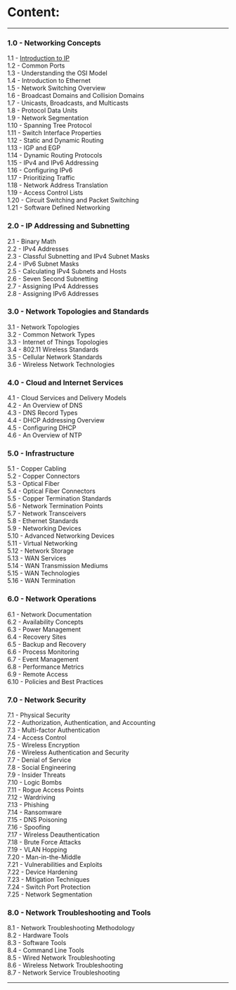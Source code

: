 # Content:  
---

### 1.0 - Networking Concepts  
1.1 - [Introduction to IP](https://github.com/aw-junaid/Computer-Science/blob/main/Computer%20Networks/Network%2B/Course/Introduction%20to%20IP.md)  
1.2 - Common Ports  
1.3 - Understanding the OSI Model  
1.4 - Introduction to Ethernet  
1.5 - Network Switching Overview  
1.6 - Broadcast Domains and Collision Domains  
1.7 - Unicasts, Broadcasts, and Multicasts  
1.8 - Protocol Data Units  
1.9 - Network Segmentation  
1.10 - Spanning Tree Protocol  
1.11 - Switch Interface Properties  
1.12 - Static and Dynamic Routing  
1.13 - IGP and EGP  
1.14 - Dynamic Routing Protocols  
1.15 - IPv4 and IPv6 Addressing  
1.16 - Configuring IPv6  
1.17 - Prioritizing Traffic  
1.18 - Network Address Translation  
1.19 - Access Control Lists  
1.20 - Circuit Switching and Packet Switching  
1.21 - Software Defined Networking  

### 2.0 - IP Addressing and Subnetting  
2.1 - Binary Math  
2.2 - IPv4 Addresses  
2.3 - Classful Subnetting and IPv4 Subnet Masks  
2.4 - IPv6 Subnet Masks  
2.5 - Calculating IPv4 Subnets and Hosts  
2.6 - Seven Second Subnetting  
2.7 - Assigning IPv4 Addresses  
2.8 - Assigning IPv6 Addresses  

### 3.0 - Network Topologies and Standards  
3.1 - Network Topologies  
3.2 - Common Network Types  
3.3 - Internet of Things Topologies  
3.4 - 802.11 Wireless Standards  
3.5 - Cellular Network Standards  
3.6 - Wireless Network Technologies  

### 4.0 - Cloud and Internet Services  
4.1 - Cloud Services and Delivery Models  
4.2 - An Overview of DNS  
4.3 - DNS Record Types  
4.4 - DHCP Addressing Overview  
4.5 - Configuring DHCP  
4.6 - An Overview of NTP  

### 5.0 - Infrastructure  
5.1 - Copper Cabling  
5.2 - Copper Connectors  
5.3 - Optical Fiber  
5.4 - Optical Fiber Connectors  
5.5 - Copper Termination Standards  
5.6 - Network Termination Points  
5.7 - Network Transceivers  
5.8 - Ethernet Standards  
5.9 - Networking Devices  
5.10 - Advanced Networking Devices  
5.11 - Virtual Networking  
5.12 - Network Storage  
5.13 - WAN Services  
5.14 - WAN Transmission Mediums  
5.15 - WAN Technologies  
5.16 - WAN Termination  

### 6.0 - Network Operations  
6.1 - Network Documentation  
6.2 - Availability Concepts  
6.3 - Power Management  
6.4 - Recovery Sites  
6.5 - Backup and Recovery  
6.6 - Process Monitoring  
6.7 - Event Management  
6.8 - Performance Metrics  
6.9 - Remote Access  
6.10 - Policies and Best Practices  

### 7.0 - Network Security  
7.1 - Physical Security  
7.2 - Authorization, Authentication, and Accounting  
7.3 - Multi-factor Authentication  
7.4 - Access Control  
7.5 - Wireless Encryption  
7.6 - Wireless Authentication and Security  
7.7 - Denial of Service  
7.8 - Social Engineering  
7.9 - Insider Threats  
7.10 - Logic Bombs  
7.11 - Rogue Access Points  
7.12 - Wardriving  
7.13 - Phishing  
7.14 - Ransomware  
7.15 - DNS Poisoning  
7.16 - Spoofing  
7.17 - Wireless Deauthentication  
7.18 - Brute Force Attacks  
7.19 - VLAN Hopping  
7.20 - Man-in-the-Middle  
7.21 - Vulnerabilities and Exploits  
7.22 - Device Hardening  
7.23 - Mitigation Techniques  
7.24 - Switch Port Protection  
7.25 - Network Segmentation  

### 8.0 - Network Troubleshooting and Tools  
8.1 - Network Troubleshooting Methodology  
8.2 - Hardware Tools  
8.3 - Software Tools  
8.4 - Command Line Tools  
8.5 - Wired Network Troubleshooting  
8.6 - Wireless Network Troubleshooting  
8.7 - Network Service Troubleshooting  

--- 
